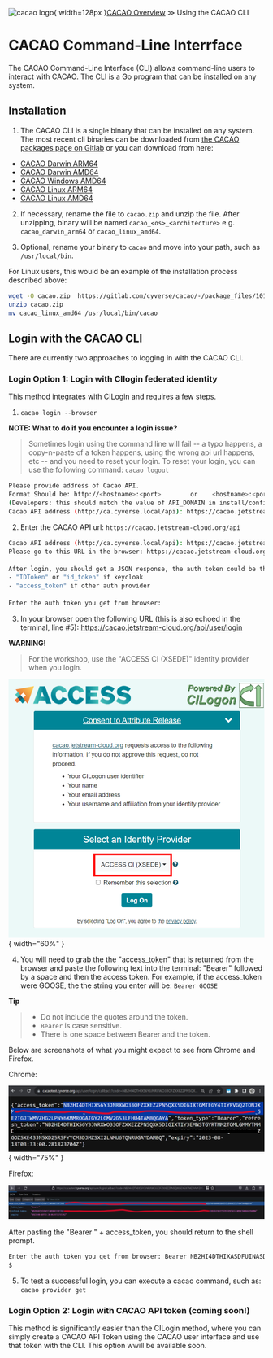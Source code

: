 ![cacao logo](images/cacao-logo.png){ width=128px }[CACAO Overview](overview.md) &gg; Using the CACAO CLI

# CACAO Command-Line Interrface

The CACAO Command-Line Interface (CLI) allows command-line users to interact with CACAO. The CLI is a Go program that can be installed on any system.

## Installation

1. The CACAO CLI is a single binary that can be installed on any system. The most recent cli binaries can be downloaded from [the CACAO packages page on Gitlab](https://gitlab.com/cyverse/cacao/-/packages) or you can download from here:

- [CACAO Darwin ARM64](https://gitlab.com/cyverse/cacao/-/package_files/101908036/download)
- [CACAO Darwin AMD64](https://gitlab.com/cyverse/cacao/-/package_files/101907995/download)
- [CACAO Windows AMD64](https://gitlab.com/cyverse/cacao/-/package_files/101907940/download)
- [CACAO Linux ARM64](https://gitlab.com/cyverse/cacao/-/package_files/101907892/download)
- [CACAO Linux AMD64](https://gitlab.com/cyverse/cacao/-/package_files/101907877/download)

2. If necessary, rename the file to `cacao.zip` and unzip the file. After unzipping, binary will be named `cacao_<os>_<architecture>` e.g. `cacao_darwin_arm64` or `cacao_linux_amd64`.

3. Optional, rename your binary to `cacao` and move into your path, such as `/usr/local/bin`. 

For Linux users, this would be an example of the installation process described above:

```bash
wget -O cacao.zip  https://gitlab.com/cyverse/cacao/-/package_files/101907877/download
unzip cacao.zip
mv cacao_linux_amd64 /usr/local/bin/cacao
```

## Login with the CACAO CLI

There are currently two approaches to logging in with the CACAO CLI.

### Login Option 1: Login with CIlogin federated identity

This method integrates with CILogin and requires a few steps.

1. `cacao login --browser`

**NOTE: What to do if you encounter a login issue?**
> Sometimes login using the command line will fail -- a typo happens, a copy-n-paste of a token happens, using the wrong api url happens, etc -- and you need to reset your login. To reset your login, you can use the following command:
> `cacao logout`

```bash
Please provide address of Cacao API.
Format Should be: http://<hostname>:<port>        or    <hostname>:<port> 
(Developers: this should match the value of API_DOMAIN in install/config.yaml followed by "/api", e.g. ca.cyverse.local/api)
Cacao API address (http://ca.cyverse.local/api): https://cacao.jetstream-cloud.org/api
```

2. Enter the CACAO API url: `https://cacao.jetstream-cloud.org/api`

```bash
Cacao API address (http://ca.cyverse.local/api): https://cacao.jetstream-cloud.org/api
Please go to this URL in the browser: https://cacao.jetstream-cloud.org/api/user/login

After login, you should get a JSON response, the auth token could be the value of following properties:
- "IDToken" or "id_token" if keycloak
- "access_token" if other auth provider

Enter the auth token you get from browser: 
```
3. In your browser open the following URL (this is also echoed in the terminal, line #5): https://cacao.jetstream-cloud.org/api/user/login

**WARNING!**
> For the workshop, use the "ACCESS CI (XSEDE)" identity provider when you login.

![](images/access-ci-select-identity-provider2.png){ width="60%" }

4. You will need to grab the the "access_token" that is returned from the browser and paste the following text into the terminal: "Bearer" followed by a space and then the access token. For example, if the access_token were GOOSE, the the string you enter will be: `Bearer GOOSE`

**Tip**
> - Do not include the quotes around the token. 
>- `Bearer` is case sensitive.
> - There is one space between Bearer and the token.

Below are screenshots of what you might expect to see from Chrome and Firefox.

Chrome:

![](images/access-token-chrome.png){ width="75%" }

Firefox:

![](images/access-token-firefox.png)

After pasting the "Bearer " + access_token, you should return to the shell prompt.

```bash
Enter the auth token you get from browser: Bearer NB2HI4DTHIXASDFUINASDKLFASDHFKASDFJASDFA23FNYTHI4Z5GE3DSMRTGMYDGNJWHE3TIJTWMVZHG2LPNY6XMMROGATGY2LGMV2GS3LFHU4TAMBQGAYA
$ 
```

5. To test a successful login, you can execute a cacao command, such as: `cacao provider get`


### Login Option 2: Login with CACAO API token (coming soon!)

This method is significantly easier than the CILogin method, where you can simply create a CACAO API Token using the CACAO user interface and use that token with the CLI. This option wwill be available soon.
